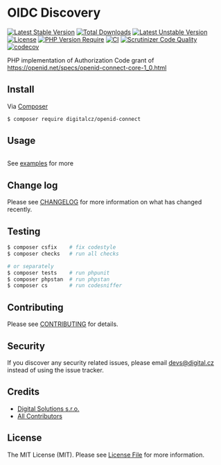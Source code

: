 # OIDC Discovery

[![Latest Stable Version](http://poser.pugx.org/digitalcz/openid-connect/v)](https://packagist.org/packages/digitalcz/openid-connect) 
[![Total Downloads](http://poser.pugx.org/digitalcz/openid-connect/downloads)](https://packagist.org/packages/digitalcz/openid-connect) 
[![Latest Unstable Version](http://poser.pugx.org/digitalcz/openid-connect/v/unstable)](https://packagist.org/packages/digitalcz/openid-connect) 
[![License](http://poser.pugx.org/digitalcz/openid-connect/license)](https://packagist.org/packages/digitalcz/openid-connect) 
[![PHP Version Require](http://poser.pugx.org/digitalcz/openid-connect/require/php)](https://packagist.org/packages/digitalcz/openid-connect)
[![CI](https://github.com/digitalcz/openid-connect/workflows/CI/badge.svg)]()
[![Scrutinizer Code Quality](https://scrutinizer-ci.com/g/digitalcz/openid-connect/badges/quality-score.png?b=0.x)](https://scrutinizer-ci.com/g/digitalcz/openid-connect/?branch=0.x)
[![codecov](https://codecov.io/gh/digitalcz/openid-connect/branch/0.x/graph/badge.svg?token=e8B81l7mzA)](https://codecov.io/gh/digitalcz/openid-connect)

PHP implementation of Authorization Code grant of https://openid.net/specs/openid-connect-core-1_0.html

## Install

Via [Composer](https://getcomposer.org/)

```bash
$ composer require digitalcz/openid-connect
```

## Usage

```php

```

See [examples](examples) for more

## Change log

Please see [CHANGELOG](CHANGELOG.md) for more information on what has changed recently.

## Testing

``` bash
$ composer csfix    # fix codestyle
$ composer checks   # run all checks 

# or separately
$ composer tests    # run phpunit
$ composer phpstan  # run phpstan
$ composer cs       # run codesniffer
```

## Contributing

Please see [CONTRIBUTING](CONTRIBUTING.md) for details.

## Security

If you discover any security related issues, please email devs@digital.cz instead of using the issue tracker.

## Credits

- [Digital Solutions s.r.o.][link-author]
- [All Contributors][link-contributors]

## License

The MIT License (MIT). Please see [License File](LICENSE) for more information.

[link-author]: https://github.com/digitalcz
[link-contributors]: ../../contributors
